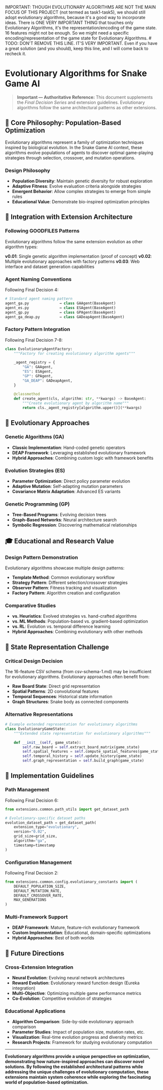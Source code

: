 IMPORTANT: THOUGH EVOLUTIONARY ALGORITHMS ARE NOT THE MAIN FOCUS OF THIS PROJECT (not termed as task1-task5), we should still adopt evolutionary algorithms, because it's a good way to incorporate ideas. There is ONE VERY IMPORTANT THING that touches only Evolutionary Algorithms, it's the representation/encoding of the game state. 16 features might not be enough. So we might need a specific encoding/representation of the game state for Evolutionary Algorithms. # TODO: DON'T REMOVE THIS LINE. IT'S VERY IMPORTANT. Even if you have a great solution (and you should), keep this line, and I will come back to recheck it.

# Evolutionary Algorithms for Snake Game AI

> **Important — Authoritative Reference:** This document supplements the _Final Decision Series_ and extension guidelines. Evolutionary algorithms follow the same architectural patterns as other extensions.

## 🧬 **Core Philosophy: Population-Based Optimization**

Evolutionary algorithms represent a family of optimization techniques inspired by biological evolution. In the Snake Game AI context, these algorithms evolve populations of agents to discover optimal game-playing strategies through selection, crossover, and mutation operations.

### **Design Philosophy**
- **Population Diversity**: Maintain genetic diversity for robust exploration
- **Adaptive Fitness**: Evolve evaluation criteria alongside strategies
- **Emergent Behavior**: Allow complex strategies to emerge from simple rules
- **Educational Value**: Demonstrate bio-inspired optimization principles

## 🎯 **Integration with Extension Architecture**

### **Following GOODFILES Patterns**
Evolutionary algorithms follow the same extension evolution as other algorithm types:

**v0.01**: Single genetic algorithm implementation (proof of concept)
**v0.02**: Multiple evolutionary approaches with factory patterns
**v0.03**: Web interface and dataset generation capabilities

### **Agent Naming Conventions**
Following Final Decision 4:
```python
# Standard agent naming pattern
agent_ga.py              → class GAAgent(BaseAgent)
agent_es.py              → class ESAgent(BaseAgent)
agent_gp.py              → class GPAgent(BaseAgent)
agent_ga_deap.py         → class GADeapAgent(BaseAgent)
```

### **Factory Pattern Integration**
Following Final Decision 7-8:
```python
class EvolutionaryAgentFactory:
    """Factory for creating evolutionary algorithm agents"""
    
    _agent_registry = {
        "GA": GAAgent,
        "ES": ESAgent,
        "GP": GPAgent,
        "GA_DEAP": GADeapAgent,
    }
    
    @classmethod
    def create_agent(cls, algorithm: str, **kwargs) -> BaseAgent:
        """Create evolutionary agent by algorithm name"""
        return cls._agent_registry[algorithm.upper()](**kwargs)
```

## 🔧 **Evolutionary Approaches**

### **Genetic Algorithms (GA)**
- **Classic Implementation**: Hand-coded genetic operators
- **DEAP Framework**: Leveraging established evolutionary framework
- **Hybrid Approaches**: Combining custom logic with framework benefits

### **Evolution Strategies (ES)**
- **Parameter Optimization**: Direct policy parameter evolution
- **Adaptive Mutation**: Self-adapting mutation parameters
- **Covariance Matrix Adaptation**: Advanced ES variants

### **Genetic Programming (GP)**
- **Tree-Based Programs**: Evolving decision trees
- **Graph-Based Networks**: Neural architecture search
- **Symbolic Regression**: Discovering mathematical relationships

## 🎓 **Educational and Research Value**

### **Design Pattern Demonstration**
Evolutionary algorithms showcase multiple design patterns:
- **Template Method**: Common evolutionary workflow
- **Strategy Pattern**: Different selection/crossover strategies
- **Observer Pattern**: Fitness tracking and visualization
- **Factory Pattern**: Algorithm creation and configuration

### **Comparative Studies**
- **vs. Heuristics**: Evolved strategies vs. hand-crafted algorithms
- **vs. ML Methods**: Population-based vs. gradient-based optimization
- **vs. RL**: Evolution vs. temporal difference learning
- **Hybrid Approaches**: Combining evolutionary with other methods

## 🧠 **State Representation Challenge**

### **Critical Design Decision**
The 16-feature CSV schema (from csv-schema-1.md) may be insufficient for evolutionary algorithms. Evolutionary approaches often benefit from:

- **Raw Board State**: Direct grid representation
- **Spatial Patterns**: 2D convolutional features
- **Temporal Sequences**: Historical state information
- **Graph Structures**: Snake body as connected components

### **Alternative Representations**
```python
# Example extended representation for evolutionary algorithms
class EvolutionaryGameState:
    """Extended state representation for evolutionary algorithms"""
    
    def __init__(self, game_state):
        self.raw_board = self.extract_board_matrix(game_state)
        self.spatial_features = self.compute_spatial_features(game_state)
        self.temporal_history = self.update_history(game_state)
        self.graph_representation = self.build_graph(game_state)
```

## 🚀 **Implementation Guidelines**

### **Path Management**
Following Final Decision 6:
```python
from extensions.common.path_utils import get_dataset_path

# Evolutionary-specific dataset paths
evolution_dataset_path = get_dataset_path(
    extension_type="evolutionary",
    version="0.02",
    grid_size=grid_size,
    algorithm="ga",
    timestamp=timestamp
)
```

### **Configuration Management**
Following Final Decision 2:
```python
from extensions.common.config.evolutionary_constants import (
    DEFAULT_POPULATION_SIZE,
    DEFAULT_MUTATION_RATE,
    DEFAULT_CROSSOVER_RATE,
    MAX_GENERATIONS
)
```

### **Multi-Framework Support**
- **DEAP Framework**: Mature, feature-rich evolutionary framework
- **Custom Implementation**: Educational, domain-specific optimizations
- **Hybrid Approaches**: Best of both worlds

## 🔮 **Future Directions**

### **Cross-Extension Integration**
- **Neural Evolution**: Evolving neural network architectures
- **Reward Evolution**: Evolutionary reward function design (Eureka integration)
- **Multi-Objective**: Optimizing multiple game performance metrics
- **Co-Evolution**: Competitive evolution of strategies

### **Educational Applications**
- **Algorithm Comparison**: Side-by-side evolutionary approach comparison
- **Parameter Studies**: Impact of population size, mutation rates, etc.
- **Visualization**: Real-time evolution progress and diversity metrics
- **Research Projects**: Framework for studying evolutionary computation

---

**Evolutionary algorithms provide a unique perspective on optimization, demonstrating how nature-inspired approaches can discover novel solutions. By following the established architectural patterns while addressing the unique challenges of evolutionary computation, these extensions maintain system coherence while exploring the fascinating world of population-based optimization.**